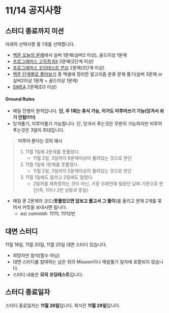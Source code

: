 # 11/14 공지사항

## 스터디 종료까지 미션
아래의 선택사항 중 1개를 선택합니다.
- [백준 오늘의 문제](https://github.com/tony9402/baekjoon/blob/main/picked.md)에서 실버 1문제(실버2 이상), 골드이상 1문제
- [프로그래머스 고득점 Kit](https://school.programmers.co.kr/learn/challenges?tab=algorithm_practice_kit) 2문제(2단계 이상)
- [프로그래머스 코딩테스트 연습](https://school.programmers.co.kr/learn/challenges?order=recent&languages=java&page=1&levels=2%2C3) 2문제(2단계 이상)
- [백준 단계별로 풀어보기](https://www.acmicpc.net/step) 중 엑셀에 정리한 알고리즘 분류 문제 풀기(실버 3문제 or 실버2이상 1문제 + 골드이상 1문제)
- [SWEA](https://swexpertacademy.com/main/main.do) 2문제(D3 이상)

#### Ground Rules
- 매일 진행이 원칙입니다. **단, 주 1회는 휴식 가능, 이거도 미루어쓰기 가능(당겨서 쉬기 안됨!!!!!)**
- 당겨풀기, 미루어풀기 가능합니다. 단, 당겨서 푸는것은 무한히 가능하지만 미루어 푸는것은 3일이 최대입니다.
> **미루어 푼다는 것의 예시**
> 1. 11월 1일에 2문제를 못풀었다.
>    - 11월 2일, 3일까지 6문제이상이 풀려있는 것으로 판단
> 2. 11월 1일에 1문제를 못풀었다.
>    - 11월 2일, 3일까지 5문제이상이 풀려있는 것으로 판단
> 3. 11월 1일에도 밀리고 2일에도 밀렸다.
>    - 2일꺼를 재측정하는 것이 아닌, 가장 오래전에 밀렸던 날짜 기준으로 판단(즉, 1이나 2번 상황과 동일)
- 매일 푼 2문제의 코드(**못풀었으면 답보고 풀고서 그 풀이**)를 올리고 문제 2개를 묶어서 커밋을 보내시면 됩니다.
  - ex) commitA: 11111, 11112번
    
## 대면 스터디
11월 18일, 11월 20일, 11월 25일 대면 스터디 있습니다.
- 희망자만 참석(필수 아님)
- 대면 스터디를 참여하는 날은 위의 Mission이나 매일풀기 일자에 포함되지 않습니다.
- 스터디 내용은 **모의 코딩테스트**입니다.

## 스터디 종료일자
스터디 종료일자는 **11월 26일**입니다. 회식은 **11월 29일**입니다.
